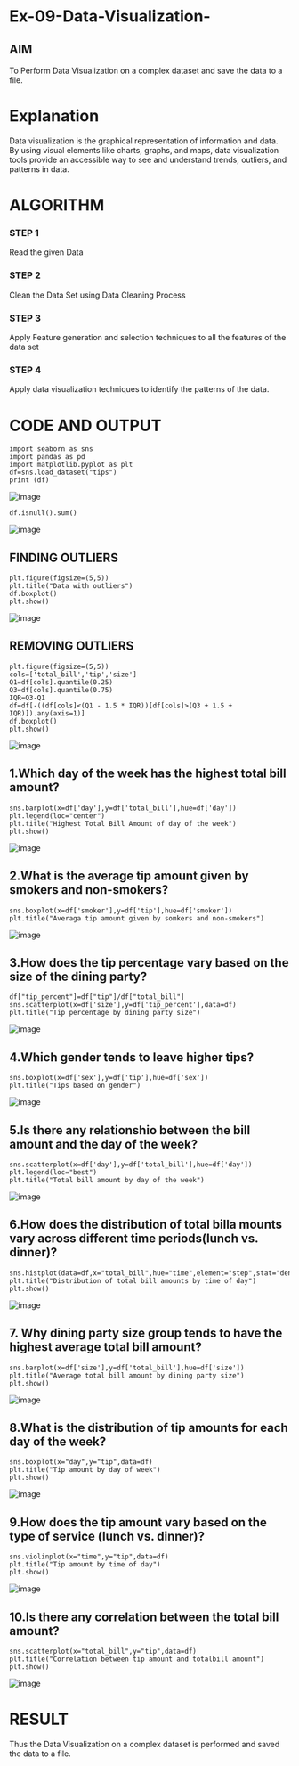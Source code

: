 # Ex-09-Data-Visualization-

## AIM
To Perform Data Visualization on a complex dataset and save the data to a file. 

# Explanation
Data visualization is the graphical representation of information and data. By using visual elements like charts, graphs, and maps, data visualization tools provide an accessible way to see and understand trends, outliers, and patterns in data.

# ALGORITHM
### STEP 1
Read the given Data
### STEP 2
Clean the Data Set using Data Cleaning Process
### STEP 3
Apply Feature generation and selection techniques to all the features of the data set
### STEP 4
Apply data visualization techniques to identify the patterns of the data.


# CODE AND OUTPUT
```
import seaborn as sns
import pandas as pd
import matplotlib.pyplot as plt
df=sns.load_dataset("tips")
print (df)
```
![image](https://github.com/Anuayshh/dsexpt9/assets/127651217/99cdb774-f0bc-40bb-af58-2cab56a8f37b)

```
df.isnull().sum()
```
![image](https://github.com/Anuayshh/dsexpt9/assets/127651217/7a13abf8-bbe1-4700-a9e9-6d8ac15dc6dd)


## FINDING OUTLIERS
```
plt.figure(figsize=(5,5))
plt.title("Data with outliers")
df.boxplot()
plt.show()
```
![image](https://github.com/Anuayshh/dsexpt9/assets/127651217/9eeed0a8-297a-46e6-b856-1823c3992af9)

## REMOVING OUTLIERS
```
plt.figure(figsize=(5,5))
cols=['total_bill','tip','size']
Q1=df[cols].quantile(0.25)
Q3=df[cols].quantile(0.75)
IQR=Q3-Q1
df=df[-((df[cols]<(Q1 - 1.5 * IQR))[df[cols]>(Q3 + 1.5 + IQR)]).any(axis=1)]
df.boxplot()
plt.show()
```
![image](https://github.com/Anuayshh/dsexpt9/assets/127651217/17737d88-3342-49fe-9fe2-d0519677788b)

## 1.Which day of the week has the highest total bill amount?
```
sns.barplot(x=df['day'],y=df['total_bill'],hue=df['day'])
plt.legend(loc="center")
plt.title("Highest Total Bill Amount of day of the week")
plt.show()
```
![image](https://github.com/Vaish-1011/ODD2023-Datascience-Ex-09/assets/135130074/ce3c53df-43ae-4ec9-a57b-c0cd3e3c9189)

## 2.What is the average tip amount given by smokers and non-smokers?
```
sns.boxplot(x=df['smoker'],y=df['tip'],hue=df['smoker'])
plt.title("Averaga tip amount given by somkers and non-smokers")
```
![image](https://github.com/Anuayshh/dsexpt9/assets/127651217/59fa0100-e588-4ecb-95af-8aeb43714245)

## 3.How does the tip percentage vary based on the size of the dining party?
```
df["tip_percent"]=df["tip"]/df["total_bill"]
sns.scatterplot(x=df['size'],y=df['tip_percent'],data=df)
plt.title("Tip percentage by dining party size")
```
![image](https://github.com/Anuayshh/dsexpt9/assets/127651217/69577afd-ed6f-4f52-8751-c1d47973a4e9)

## 4.Which gender tends to leave higher tips?
```
sns.boxplot(x=df['sex'],y=df['tip'],hue=df['sex'])
plt.title("Tips based on gender")
```
![image](https://github.com/Vaish-1011/ODD2023-Datascience-Ex-09/assets/135130074/7a9793bb-4be1-4388-afd4-a75752e8d5b9)

## 5.Is there any relationshio between the bill amount and the day of the week?
```
sns.scatterplot(x=df['day'],y=df['total_bill'],hue=df['day'])
plt.legend(loc="best")
plt.title("Total bill amount by day of the week")
```
![image](https://github.com/Anuayshh/dsexpt9/assets/127651217/21b33f82-9906-4099-8edf-d222bd4f62c3)

## 6.How does the distribution of total billa mounts vary across different time periods(lunch vs. dinner)?
```
sns.histplot(data=df,x="total_bill",hue="time",element="step",stat="density")
plt.title("Distribution of total bill amounts by time of day")
plt.show()
```
![image](https://github.com/Anuayshh/dsexpt9/assets/127651217/bd2999be-fced-4ae8-af7c-bc17f400d3ef)

## 7. Why dining party size group tends to have the highest average total bill amount?
```
sns.barplot(x=df['size'],y=df['total_bill'],hue=df['size'])
plt.title("Average total bill amount by dining party size")
plt.show()
```
![image](https://github.com/Anuayshh/dsexpt9/assets/127651217/3b9be5e4-7867-4b96-b72c-8613eae58e6e)

## 8.What is the distribution of tip amounts for each day of the week?
```
sns.boxplot(x="day",y="tip",data=df)
plt.title("Tip amount by day of week")
plt.show()
```
![image](https://github.com/Anuayshh/dsexpt9/assets/127651217/22867ca5-c95e-481f-b6d6-a6746b331cc7)


## 9.How does the tip amount vary based on the type of service (lunch vs. dinner)?
```
sns.violinplot(x="time",y="tip",data=df)
plt.title("Tip amount by time of day")
plt.show()
```
![image](https://github.com/Anuayshh/dsexpt9/assets/127651217/9bd57312-f0af-4603-8cb8-3bcc3aae23d2)


## 10.Is there any correlation between the total bill amount?
```
sns.scatterplot(x="total_bill",y="tip",data=df)
plt.title("Correlation between tip amount and totalbill amount")
plt.show()
```
![image](https://github.com/Anuayshh/dsexpt9/assets/127651217/0105b1c8-6011-45d5-91e9-4a3c20244c62)


# RESULT
Thus the Data Visualization on a complex dataset is performed and saved the data to a file.

